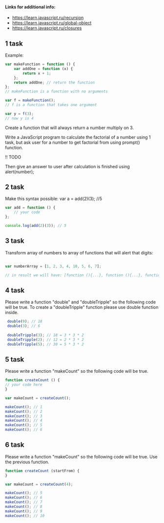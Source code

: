 #### Links for additional info:
* https://learn.javascript.ru/recursion
* https://learn.javascript.ru/global-object
* https://learn.javascript.ru/closures

## 1 task

Example:

```javascript
var makeFunction = function () {
    var addOne = function (x) {
        return x + 1;
    };
    return addOne; // return the function
};
// makeFunction is a function with no arguments

var f = makeFunction();
// f is a function that takes one argument

var y = f(3);
// now y is 4
```

Create a function that will always return a number multiply on 3.

Write a JavaScript program to calculate the factorial of a number using 1 task, but ask user for a number to get factorial from using prompt() function.

!! TODO

Then give an answer to user after calculation is finished using alert(number);

## 2 task

Make this syntax possible: var a = add(2)(3); //5

```javascript
var add = function () {
    // your code
};

console.log(add(2)(3)); // 5

```

## 3 task 

Transform array of numbers to array of functions that will alert that digits:

```javascript
 
var numberArray = [1, 2, 3, 4, 10, 5, 6, 7];

// in result we will have: [function (){...}, function (){...}, function (){...}, function (){...}]
```

## 4 task 

Please write a function "double" and "doubleTripple" so the following code will be true.
To create a "doubleTripple" function please use double function inside.

```javascript
 double(9); // 18
 double(3); // 6
 
 doubleTripple(3); // 18 = 3 * 3 * 2
 doubleTripple(2); // 12 = 2 * 3 * 2
 doubleTripple(5); // 30 = 5 * 3 * 2
```

## 5 task 

Please write a function "makeCount" so the following code will be true.

```javascript
function createCount () {
// your code here
}

var makeCount = createCount();

makeCount(); // 1
makeCount(); // 2
makeCount(); // 3
makeCount(); // 4
makeCount(); // 5
makeCount(); // 6

```

## 6 task 

Please write a function "makeCount" so the following code will be true. Use the previous function.

```javascript
function createCount (startFrom) {
}

var makeCount = createCount(4);

makeCount(); // 5
makeCount(); // 6
makeCount(); // 7
makeCount(); // 8
makeCount(); // 9
makeCount(); // 10

```
